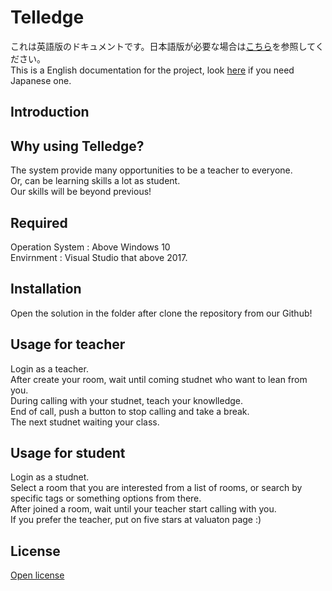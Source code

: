 # Telledge
これは英語版のドキュメントです。日本語版が必要な場合は[こちら](./README.ja.md)を参照してください。  
This is a English documentation for the project, look [here](./README.ja.md) if you need Japanese one.

## Introduction


## Why using Telledge?
The system provide many opportunities to be a teacher to everyone.  
Or, can be learning skills a lot as student.  
Our skills will be beyond previous!  

## Required
Operation System : Above Windows 10  
Envirnment : Visual Studio that above 2017.  

## Installation
Open the solution in the folder after clone the repository from our Github!

## Usage for teacher
Login as a teacher.  
After create your room, wait until coming studnet who want to lean from you.  
During calling with your studnet, teach your knowlledge.  
End of call, push a button to stop calling and take a break.  
The next studnet waiting your class.  

## Usage for student
Login as a studnet.  
Select a room that you are interested from a list of rooms, or search by specific tags or something options from there.  
After joined a room, wait until your teacher start calling with you.  
If you prefer the teacher, put on five stars at valuaton page :)  

## License
[Open license](./LICENSE)
